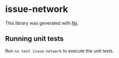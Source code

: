 # issue-network

This library was generated with [Nx](https://nx.dev).

## Running unit tests

Run `nx test issue-network` to execute the unit tests.
